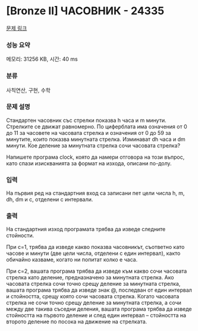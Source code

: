 # [Bronze II] ЧАСОВНИК - 24335 

[문제 링크](https://www.acmicpc.net/problem/24335) 

### 성능 요약

메모리: 31256 KB, 시간: 40 ms

### 분류

사칙연산, 구현, 수학

### 문제 설명

<p>Стандартен часовник със стрелки показва h часа и m минути. Стрелките се движат равномерно. По циферблата има означения от 0 до 11 за часовете на часовата стрелка и означения от 0 до 59 за минутите, които показва минутната стрелка. Изминават dh часа и dm минути. Кое деление за минутната стрелка сочи часовата стрелка?</p>

<p>Напишете програма clock, която да намери отговора на този въпрос, като спази изискванията за формат на изхода, описани по-долу.</p>

### 입력 

 <p>На първия ред на стандартния вход са записани пет цели числа h, m, dh, dm и c, отделени с интервали.</p>

### 출력 

 <p>На стандартния изход програмата трябва да изведе следните стойности.</p>

<p>При c=1, трябва да изведе какво показва часовникът, съответно като часове и минути (две цели числа, отделени с един интервал), както обичайно казваме, когато ни попитат колко е часа.</p>

<p>При c=2, вашата програма трябва да изведе към какво сочи часовата стрелка като деление, предназначено за минутната стрелка. Ако часовата стрелка сочи точно срещу деление за минутната стрелка, вашата програма трябва да изведе знак @, последван от един интервал и стойността, срещу която сочи часовата стрелка. Когато часовата стрелка не сочи точно срещу деление за минутната стрелка, а сочи между две такива съседни деления, вашата програма трябва да изведе стойността на първото деление и след един интервал – стойността на второто деление по посока на движение на стрелката.</p>

